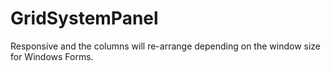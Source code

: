 # GridSystemPanel
Responsive and the columns will re-arrange depending on the window size for Windows Forms.

